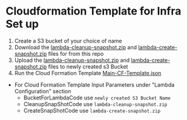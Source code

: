 # Cloudformation Template for Infra Set up #

1. Create a S3 bucket of your choice of name
2. Download the [lambda-cleanup-snapshot.zip](https://github.com/SatishNaidi/cf-template-infrasetup/blob/master/lambda-cleanup-snapshot.zip) and [lambda-create-snapshot.zip](https://github.com/SatishNaidi/cf-template-infrasetup/blob/master/lambda-create-snapshot.zip) files for from this repo
3. Upload the [lambda-cleanup-snapshot.zip](https://github.com/SatishNaidi/cf-template-infrasetup/blob/master/lambda-cleanup-snapshot.zip) and [lambda-create-snapshot.zip](https://github.com/SatishNaidi/cf-template-infrasetup/blob/master/lambda-create-snapshot.zip) files to newly created s3 Bucket
4. Run the Cloud Formation Template [Main-CF-Template.json](https://github.com/SatishNaidi/cf-template-infrasetup/blob/master/Main-CF-Template.json)
  * For Cloud Formation Template Input Parameters under "Lambda Configuration" section
      * BucketForLambdaCode use `newly created S3 Bucket Name`
      * CleanupSnapShotCode use `lambda-cleanup-snapshot.zip`
      * CreateSnapShotCode use `lambda-create-snapshot.zip`
